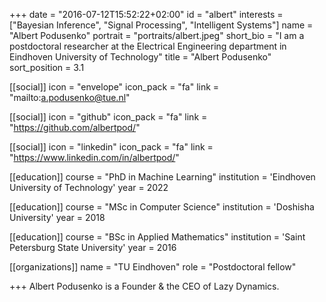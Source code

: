 +++
date = "2016-07-12T15:52:22+02:00"
id = "albert"
interests = ["Bayesian Inference", "Signal Processing", "Intelligent Systems"]
name = "Albert Podusenko"
portrait = "portraits/albert.jpeg"
short_bio = "I am a postdoctoral researcher at the Electrical Engineering department in Eindhoven University of Technology"
title = "Albert Podusenko"
sort_position = 3.1

[[social]]
    icon = "envelope"
    icon_pack = "fa"
    link = "mailto:a.podusenko@tue.nl"

[[social]]
    icon = "github"
    icon_pack = "fa"
    link = "https://github.com/albertpod/"

[[social]]
    icon = "linkedin"
    icon_pack = "fa"
    link = "https://www.linkedin.com/in/albertpod/"

[[education]]
    course = "PhD in Machine Learning"
    institution = 'Eindhoven University of Technology'
    year = 2022

[[education]]
    course = "MSc in Computer Science"
    institution = 'Doshisha University'
    year = 2018

[[education]]
    course = "BSc in Applied Mathematics"
    institution = 'Saint Petersburg State University'
    year = 2016

[[organizations]]
    name = "TU Eindhoven"
    role = "Postdoctoral fellow"

+++
Albert Podusenko is a Founder & the CEO of Lazy Dynamics.
